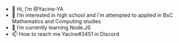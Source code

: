 - 👋 Hi, I’m @Yacine-YA
- 👀 I’m interested in high school and i'm attempted to applied in BsC Mathematics and Computing studies
- 🌱 I’m currently learning Node.JS
- 📫 How to reach me Yacine#3451 in Discord

<!---
Yacine-YA/Yacine-YA is a ✨ special ✨ repository because its `README.md` (this file) appears on your GitHub profile.
You can click the Preview link to take a look at your changes.
--->
